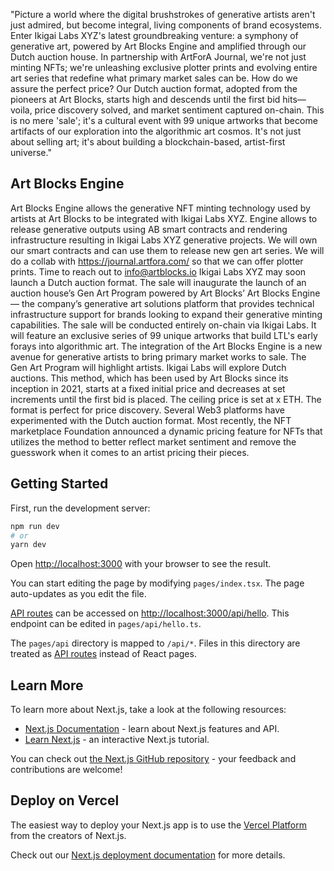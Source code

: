 "Picture a world where the digital brushstrokes of generative artists aren't just admired, but become integral, living components of brand ecosystems. Enter Ikigai Labs XYZ's latest groundbreaking venture: a symphony of generative art, powered by Art Blocks Engine and amplified through our Dutch auction house. In partnership with ArtForA Journal, we're not just minting NFTs; we're unleashing exclusive plotter prints and evolving entire art series that redefine what primary market sales can be. How do we assure the perfect price? Our Dutch auction format, adopted from the pioneers at Art Blocks, starts high and descends until the first bid hits—voila, price discovery solved, and market sentiment captured on-chain. This is no mere 'sale'; it's a cultural event with 99 unique artworks that become artifacts of our exploration into the algorithmic art cosmos. It's not just about selling art; it's about building a blockchain-based, artist-first universe."

## Art Blocks Engine

Art Blocks Engine allows the generative NFT minting technology used by artists at Art Blocks to be integrated with Ikigai Labs XYZ. Engine allows to release generative outputs using AB smart contracts and rendering infrastructure resulting in Ikigai Labs XYZ generative projects. We will own our smart contracts and can use them to release new gen art series. We will do a collab with https://journal.artfora.com/ so that we can offer plotter prints. Time to reach out to info@artblocks.io Ikigai Labs XYZ may soon launch a Dutch auction format. The sale will inaugurate the launch of an auction house’s Gen Art Program powered by Art Blocks’ Art Blocks Engine — the company’s generative art solutions platform that provides technical infrastructure support for brands looking to expand their generative minting capabilities. The sale will be conducted entirely on-chain via Ikigai Labs. It will feature an exclusive series of 99 unique artworks that build LTL's early forays into algorithmic art. The integration of the Art Blocks Engine is a new avenue for generative artists to bring primary market works to sale. The Gen Art Program will highlight artists. Ikigai Labs will explore Dutch auctions. This method, which has been used by Art Blocks since its inception in 2021, starts at a fixed initial price and decreases at set increments until the first bid is placed. The ceiling price is set at x ETH. The format is perfect for price discovery. Several Web3 platforms have experimented with the Dutch auction format. Most recently, the NFT marketplace Foundation announced a dynamic pricing feature for NFTs that utilizes the method to better reflect market sentiment and remove the guesswork when it comes to an artist pricing their pieces.

## Getting Started

First, run the development server:

```bash
npm run dev
# or
yarn dev
```

Open [http://localhost:3000](http://localhost:3000) with your browser to see the result.

You can start editing the page by modifying `pages/index.tsx`. The page auto-updates as you edit the file.

[API routes](https://nextjs.org/docs/api-routes/introduction) can be accessed on [http://localhost:3000/api/hello](http://localhost:3000/api/hello). This endpoint can be edited in `pages/api/hello.ts`.

The `pages/api` directory is mapped to `/api/*`. Files in this directory are treated as [API routes](https://nextjs.org/docs/api-routes/introduction) instead of React pages.

## Learn More

To learn more about Next.js, take a look at the following resources:

- [Next.js Documentation](https://nextjs.org/docs) - learn about Next.js features and API.
- [Learn Next.js](https://nextjs.org/learn) - an interactive Next.js tutorial.

You can check out [the Next.js GitHub repository](https://github.com/vercel/next.js/) - your feedback and contributions are welcome!

## Deploy on Vercel

The easiest way to deploy your Next.js app is to use the [Vercel Platform](https://vercel.com/new?utm_medium=default-template&filter=next.js&utm_source=create-next-app&utm_campaign=create-next-app-readme) from the creators of Next.js.

Check out our [Next.js deployment documentation](https://nextjs.org/docs/deployment) for more details.

